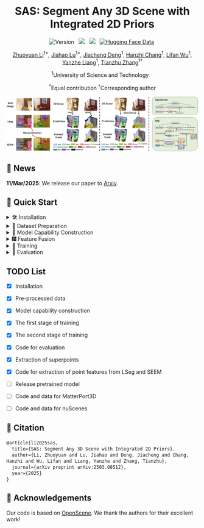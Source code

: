 <div align="center">
 
# SAS: Segment Any 3D Scene with Integrated 2D Priors
![Version](https://img.shields.io/badge/version-1.0.0-blue) &nbsp;
 <a href='https://arxiv.org/abs/2503.08512'><img src='https://img.shields.io/badge/arXiv-2503.08512-b31b1b.svg'></a> &nbsp;
 <a href='https://peoplelu.github.io/SAS.github.io/'><img src='https://img.shields.io/badge/Project-Page-Green'></a> &nbsp;
 [![Hugging Face Data](https://img.shields.io/badge/🤗%20Hugging%20Face-Model-green)](https://huggingface.co/datasets/Charlie839242/SAS)&nbsp;

<a href="https://openreview.net/profile?id=~Zhuoyuan_Li4">Zhuoyuan Li</a><sup>1*</sup>,</span>
<a href="https://scholar.google.com/citations?user=cRpteW4AAAAJ&hl=zh-CN">Jiahao Lu</a><sup>1*</sup>,</span>
<a href="https://scholar.google.com/citations?user=-0y0FpkAAAAJ&hl=zh-CN">Jiacheng Deng</a><sup>1</sup>,
<a href="">Hanzhi Chang</a><sup>1</sup>,
<a href="">Lifan Wu</a><sup>1</sup>,
<a href="https://github.com/Rosetta-Leong">Yanzhe Liang</a><sup>1</sup>,
<a href="https://scholar.google.com/citations?user=9sCGe-gAAAAJ&hl=zh-CN">Tianzhu Zhang</a><sup>1&dagger;</sup>

<sup>1</sup>University of Science and Technology &nbsp;&nbsp;

<sup>*</sup>Equal contribution
<sup>&dagger;</sup>Corresponding author

![teaser](assets/teaser_00.jpg)
</div>

## :rocket: News

**11/Mar/2025**: We release our paper to [Arxiv](https://arxiv.org/abs/2503.08512).



## 🚀 Quick Start
<details> <summary> 🛠️ Installation </summary>
Start by cloning the repo:
 
```bash
git clone https://github.com/peoplelu/SAS.git
cd SAS
```

For linux, you need to install `libopenexr-dev` before creating the environment.
```bash
sudo apt-get install libopenexr-dev
conda create -n SAS python=3.8
conda activate SAS
```

Step 1: install PyTorch (We tested on pytorch 2.1.0 and cuda 11.8. Other versions may also work.):

```bash
pip install torch==2.1.0 torchvision==0.16.0 torchaudio==2.1.0 --index-url https://download.pytorch.org/whl/cu118
```

Step 2: install MinkowskiNet:

```bash
conda install openblas-devel -c anaconda
pip install -U git+https://github.com/NVIDIA/MinkowskiEngine -v --no-deps \
                           --install-option="--blas_include_dirs=${CONDA_PREFIX}/include" \
                           --install-option="--blas=openblas"
```

Step 3: install scatter for superpoint operation:
```bash
pip install torch-scatter
```

Step 4: install the remaining dependencies:
```bash
pip install scipy, open3d, ftfy, tensorboardx, tqdm, imageio, plyfile, opencv-python, sharedarray
pip install git+https://github.com/openai/CLIP.git
```

Step 5: install tensorflow:
```bash
pip install tensorflow==2.13.1
```

Step 6: Install SAM
```bash
pip install git+https://github.com/facebookresearch/segment-anything.git
```

Step 7: Install LSeg and SEEM

Please create another two environments, lseg and seem, to install dependencies for [LSeg](https://github.com/isl-org/lang-seg) and [SEEM](https://github.com/UX-Decoder/Segment-Everything-Everywhere-All-At-Once). You can refer to their official repo for details.

Step 8: Install dependencies for Stable Diffusion
```bash
pip install datasets, diffusers, timm, transformers, clip_interrogator
```
</details>

<details> <summary> 🔧 Dataset Preparation </summary>
 
### Download pre-processed data
We provide the pre-processed point features from LSeg and SEEM, fused point features, and the constructed capabilities for the following datasets in [hugging face](https://huggingface.co/datasets/Charlie839242/SAS):
- [x] ScanNet
- [ ] Matterport3D
- [ ] nuScenes

Download the full pre-processed data (or you can choose the specific folder to download):
```bash
git lfs install
git clone https://huggingface.co/datasets/Charlie839242/SAS
```

The structure of the pre-processed data (e.g., ScanNet) is as follows. 

```
data
  └── scannet
      ├── fused_feat
      │   └── scannet_multiview_fuse
      ├── point_feat
      │   ├── scannet_multiview_lseg
      │   └── scannet_multiview_seem
      └── vocabulary
          └── scannet_vocabulary
```
- "scannet_multiview_lseg" and "scannet_multiview_seem" store the 3D point features from LSeg and SEEM respectively. 
- "scannet_vocabulary" contain the generated images and the constructed capabilities.
- "scannet_multiview_fuse" is the combination of "scannet_multiview_lseg" and "scannet_multiview_seem" with "scannet_vocabulary" as the guide.

### Extract Point Features
You can also extract 3D point features, and obtain "scannet_multiview_lseg" and "scannet_multiview_seem" on your own. 


#### LSeg features of ScanNet
This part of code is included in "point_feat_extraction/lseg_feat". Following the below commands to set up: 
- Download LSeg weight [demo_e200.ckpt](https://github.com/isl-org/lang-seg) and put it in checkpoint folder. 
- Download ADEChallengeData2016.zip from [link](https://ade20k.csail.mit.edu/), unzip it, and place it in dataset folder.
- Download the raw ScanNet 2D images from [OpenScene](https://cvg-data.inf.ethz.ch/openscene/data/scannet_processed/scannet_2d.zip) and ScanNet 3D data from [OpenScene](https://cvg-data.inf.ethz.ch/openscene/data/scannet_processed/scannet_3d.zip), and put them under scannet folder. 

```bash
wget https://cvg-data.inf.ethz.ch/openscene/data/scannet_processed/scannet_2d.zip
wget https://cvg-data.inf.ethz.ch/openscene/data/scannet_processed/scannet_3d.zip
```

Then file strcuture is as follows:

```
lseg_feat
├── checkpoints
│   └── demo_e200.ckpt
├── dataset
│   └── ADEChallengeData2016
│   │   ├── ...
│   │   ├── ...
│   │   └── ...
├── scannet
│   ├── scannet_2d
│   │   ├── ...
│   │   ├── ...
│   │   └── ...
│   ├── scannet_3d
│   │   ├── ...
│   │   ├── ...
│   │   └── ...
```

Then execute the following command to extract per-point features of scannet  from LSeg:

```bash
cd point_feat_extraction/lseg_feat
conda activate lseg
python fusion_scannet.py
```

This will generate features from LSeg in "scannet_multiview_lseg" folder.




#### SEEM features of ScanNet
This part of code is included in "point_feat_extraction/seem_feat". Following the below commands to set up:

- Download the SEEM checkpoint from [link](https://huggingface.co/xdecoder/SEEM/resolve/main/seem_focall_v0.pt) and place it in seem_feat folder. 
- Download the raw ScanNet 2D images from [OpenScene](https://cvg-data.inf.ethz.ch/openscene/data/scannet_processed/scannet_2d.zip) and ScanNet 3D data from [OpenScene](https://cvg-data.inf.ethz.ch/openscene/data/scannet_processed/scannet_3d.zip), and put them under scannet folder.

```bash
wget https://cvg-data.inf.ethz.ch/openscene/data/scannet_processed/scannet_2d.zip
wget https://cvg-data.inf.ethz.ch/openscene/data/scannet_processed/scannet_3d.zip
```

Then file strcuture is as follows:

```
seem_feat
├── seem_focall_v0.pt
├── scannet
│   ├── scannet_2d
|   │   ├── scene0000_00
|   |   │   ├── color
|   |   │   ├── depth
|   |   │   ├── label
|   |   │   └── pose
|   │   ├── scene0000_01
|   |   │   ├── ...
|   |   │   └── ...
│   ├── scannet_3d
│   │   ├── ...
│   │   ├── ...
│   │   └── ...
```

First, execute the following command to extract the panoptic segmentation result of each 2D image from SEEM:

```bash
cd point_feat_extraction/seem_feat
conda activate seem
python extract_seem_pano.py
python extract_seem_semantic.py
```

Now, the file structure becomes:
```
seem_feat
├── scannet
│   ├── scannet_2d
|   │   ├── scene0000_00
|   |   │   ├── color
|   |   │   ├── depth
|   |   │   ├── label
|   |   │   ├── pose
|   |   │   ├── sem_seg
|   |   │   ├── sem_seg_img
|   |   │   ├── pano_seg
└── └── └── └── pano_seg_img
```

Second, execute the following code that utilizes [TAP](https://github.com/baaivision/tokenize-anything) to generate captions for masks from SEEM. Before this, download [TAP checkpoint](https://huggingface.co/BAAI/tokenize-anything/blob/main/models/tap_vit_h_v1_1.pkl) and palce it in TAP/models/tap_vit_h_v1_1.pkl. 

```bash
conda create -n ta python=3.8
conda activate ta
pip install torch==2.4.1 torchvision==0.19.1 torchaudio==2.4.1 --index-url https://download.pytorch.org/whl/cu118
pip install packaging, ninja
pip install flash-attn --no-build-isolation
pip install git+ssh://git@github.com/baaivision/tokenize-anything.git

cd point_feat_extraction/seem_feat
python TAP/infer.py
```

Finally, execute the following code to encode the extracted captions of each mask:
```bash
cd point_feat_extraction/seem_feat
python fusion_scannet.py
```
This will generate features from SEEM in "scannet_multiview_seem" folder.



</details>



<details> <summary> 🎇 Model Capability Construction </summary>

 You can also synthesize images and obtain "scannet_vocabulary" on your own. 
```bash
cd MCC
```

### Checkpoint Setup
- Download from [LSeg Checkpoint](https://drive.google.com/file/d/1FTuHY1xPUkM-5gaDtMfgCl3D0gR89WV7/view) and place it in lseg_util folder. 
- Download ADEChallengeData2016.zip from [link](https://ade20k.csail.mit.edu/), unzip it, and place it in lseg_util folder. 
- Download the SEEM checkpoint from [link](https://huggingface.co/xdecoder/SEEM/resolve/main/seem_focall_v0.pt) and place it in seem_util folder. 
- Download the SAM checkpoint from [link](https://github.com/facebookresearch/segment-anything#model-checkpoints) and place it in sam_util folder.

### Generate synthesized images
```bash
python Stable_Diffusion/generate_any_class.py    # This will generate images in synthesized_img folder
```


### Compute the category embedding
You can skip this step and directly use the provided vocabualry_embedding.py.
```bash
python lseg_util/generate_text_embedding.py    # This will generate "vocabualry_embedding.py"
```


### Compute masks from LSeg
```bash
conda activate lseg
python lseg_util/lseg_infer.py    # This will generate masks in lseg_mask folder
```

### Compute masks from SEEM
```bash
conda activate seem
python seem_util/seem_infer.py    # This will generate masks in seem_mask folder
```

### Compute pseudo masks from SAM
```bash
python sam_util/generate_mask.py    # This will generate masks in refined_mask folder
```

### Compute mIOU
```bash
python miou/cal_miou.py --split=lseg    # This will generate miou in out folder and capability folder
python miou/cal_miou.py --split=seem    
```

</details>



<details> <summary> 🎆 Feature Fusion </summary>


To integrate the LSeg features and the SEEM features of the ScanNet dataset using the constructed capability as the guide, execute the following command:

```bash
python feat_fusion/fusion_scannet.py
```

</details>



<details> <summary> 🎥 Training </summary>

### Superpoint extraction

To extract superpoints of each scene in ScanNetv2 dataset, you should first download the raw [ScanNet v2](http://www.scan-net.org/) dataset to obtain the .ply file of each scene. The ScanNet v2 dataset structure is as follows:


```
superpoint_extraction
├── scannet_v2
│   ├── intrinsics.txt
│   ├── scene0000_00
│   │   ├── label-filt
│   │   ├── scene0000_00_2d-instance-filt.zip
│   │   ├── scene0000_00_2d-instance.zip
│   │   ├── scene0000_00_2d-label-filt.zip
│   │   ├── scene0000_00_2d-label.zip
│   │   ├── scene0000_00.aggregation.json
│   │   ├── scene0000_00.txt
│   │   ├── scene0000_00_vh_clean_2.0.010000.segs.json
│   │   ├── scene0000_00_vh_clean_2.labels.ply
│   │   ├── scene0000_00_vh_clean_2.ply
│   │   ├── scene0000_00_vh_clean.aggregation.json
│   │   ├── scene0000_00_vh_clean.ply
│   │   └── scene0000_00_vh_clean.segs.json
│   ├── scene0000_01
│   │   ├── ...
│   │   ├── ...
│   │   ├── ...
```

Then build the cpp lib for superpoint extraction:

```bash
cd csrc && mkdir build && cd build

cmake .. \
-DCMAKE_PREFIX_PATH=`python -c 'import torch;print(torch.utils.cmake_prefix_path)'` \
-DPYTHON_INCLUDE_DIR=$(python -c "from distutils.sysconfig import get_python_inc; print(get_python_inc())")  \
-DPYTHON_LIBRARY=$(python -c "import distutils.sysconfig as sysconfig; print(sysconfig.get_config_var('LIBDIR'))") \
-DCMAKE_INSTALL_PREFIX=`python -c 'from distutils.sysconfig import get_python_lib; print(get_python_lib())'` 

make && make install # after install, please do not delete this folder (as we only create a symbolic link)
```

Then execute the following command to extract superpoints. The superpoint-related code is built upon [segmentator](https://github.com/Karbo123/segmentator).

```bash
python superpoint_extraction/scannet_superpoint.py
```

### Training of First Stage

Make sure your data folder is as follows:
```bash
.
├── data
│   ├── scannet_3d
│   ├── scannet_3d
│   │   ├── train
│   │   ├── val
│   │   ├── scannetv2_train.txt
│   │   ├── scannetv2_val.txt
│   │   ├── scannetv2_test.txt
│   │   ├── superpoint    # extracted superpoint
│   │   |   ├── scene0000_00_vh_clean_2.pth
│   │   |   ├── scene0000_01_vh_clean_2.pth
│   │   |   ├── ...
```

Then modify config/scannet/ours_lseg.yaml according to your own need.
- data_root_2d_fused_feature: the fused features of LSeg and SEEM
- data_root: including the 3D ScanNet data and its superpoint
- checkpoint: used for second stage training
- save_path: path that saves the training metric

Then execute the following command to enable the training of first stage:
```bash
sh run/distill_sp.sh exp/xxxx config/scannet/ours_lseg.yaml
```

### Training of Second Stage

After the training of first stage, set "checkpoint" in config to be the model of the last epoch from the first stage of training. Then execute the following command to enable the training of the second stage. Note that you can adjust the hyperparameters on your own.

```bash
sh run/distill_EMA.sh exp/xxxx config/scannet/ours_lseg.yaml
```





</details>

<details> <summary> 🌟 Evaluation </summary>

For evaluating the performance of the 2D features (either from LSeg, SEEM, or fused), set "data_root_2d_fused_feature" in config to your tested 2D feature folder (e.g., data/scannet_multiview_fuse) and execute the following command:
```bash
sh run/eval.sh out/xxxx config/scannet/ours_lseg.yaml fusion
```

For evaluating the performance of the distilled model (either from first stage or second stage), set "model_path" in config to your tested 3D model (e.g., exp/xxxx/model/model_best.pth.tar) and execute the following command:
```bash
sh run/eval.sh out/xxxx config/scannet/ours_lseg.yaml distill
```

</details>







## TODO List
- [x] Installation
- [x] Pre-processed data
- [x] Model capability construction
- [x] The first stage of training
- [x] The second stage of training
- [x] Code for evaluation
- [x] Extraction of superpoints
- [x] Code for extraction of point features from LSeg and SEEM
- [ ] Release pretrained model
- [ ] Code and data for MatterPort3D
- [ ] Code and data for nuScenes





## 📜 Citation
```
@article{li2025sas,
  title={SAS: Segment Any 3D Scene with Integrated 2D Priors},
  author={Li, Zhuoyuan and Lu, Jiahao and Deng, Jiacheng and Chang, Hanzhi and Wu, Lifan and Liang, Yanzhe and Zhang, Tianzhu},
  journal={arXiv preprint arXiv:2503.08512},
  year={2025}
}
```


## 🤝 Acknowledgements
Our code is based on [OpenScene](https://github.com/pengsongyou/openscene). We thank the authors for their excellent work!
